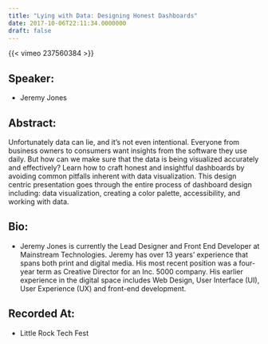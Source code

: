 ```yaml
---
title: "Lying with Data: Designing Honest Dashboards"
date: 2017-10-06T22:11:34.0000000
draft: false
---
```


{{< vimeo 237560384 >}}

## Speaker:

 - Jeremy Jones

## Abstract:

<p>Unfortunately data can lie, and it’s not even intentional. Everyone from business owners to consumers want insights from the software they use daily. But how can we make sure that the data is being visualized accurately and effectively? Learn how to craft honest and insightful dashboards by avoiding common pitfalls inherent with data visualization. This design centric presentation goes through the entire process of dashboard design including: data visualization, creating a color palette, accessibility, and working with data. </p>

## Bio:

 - <p>Jeremy Jones is currently the Lead Designer and Front End Developer at Mainstream Technologies. Jeremy has over 13 years’ experience that spans both print and digital media. His most recent position was a four-year term as Creative Director for an Inc. 5000 company. His earlier experience in the digital space includes Web Design, User Interface (UI), User Experience (UX) and front-end development.</p>

## Recorded At:

 - Little Rock Tech Fest

